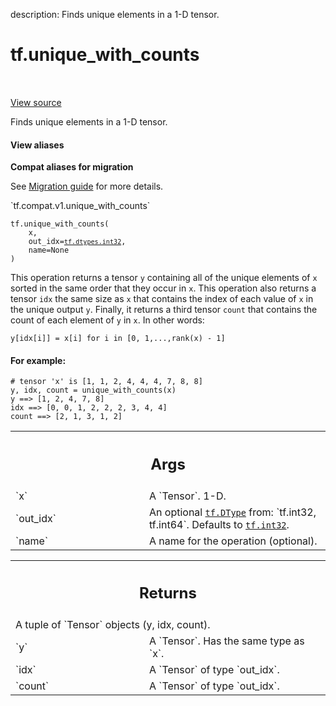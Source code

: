 description: Finds unique elements in a 1-D tensor.

<div itemscope itemtype="http://developers.google.com/ReferenceObject">
<meta itemprop="name" content="tf.unique_with_counts" />
<meta itemprop="path" content="Stable" />
</div>

# tf.unique_with_counts

<!-- Insert buttons and diff -->

<table class="tfo-notebook-buttons tfo-api nocontent" align="left">

</table>

<a target="_blank" class="external" href="/code/stable/tensorflow/python/ops/array_ops.py">View source</a>



Finds unique elements in a 1-D tensor.


<section class="expandable">
  <h4 class="showalways">View aliases</h4>
  <p>
<b>Compat aliases for migration</b>
<p>See
<a href="https://www.tensorflow.org/guide/migrate">Migration guide</a> for
more details.</p>
<p>`tf.compat.v1.unique_with_counts`</p>
</p>
</section>

<pre class="devsite-click-to-copy prettyprint lang-py tfo-signature-link">
<code>tf.unique_with_counts(
    x,
    out_idx=<a href="../tf/dtypes.md#int32"><code>tf.dtypes.int32</code></a>,
    name=None
)
</code></pre>



<!-- Placeholder for "Used in" -->

This operation returns a tensor `y` containing all of the unique elements of `x`
sorted in the same order that they occur in `x`. This operation also returns a
tensor `idx` the same size as `x` that contains the index of each value of `x`
in the unique output `y`. Finally, it returns a third tensor `count` that
contains the count of each element of `y` in `x`. In other words:

`y[idx[i]] = x[i] for i in [0, 1,...,rank(x) - 1]`

#### For example:



```
# tensor 'x' is [1, 1, 2, 4, 4, 4, 7, 8, 8]
y, idx, count = unique_with_counts(x)
y ==> [1, 2, 4, 7, 8]
idx ==> [0, 0, 1, 2, 2, 2, 3, 4, 4]
count ==> [2, 1, 3, 1, 2]
```

<!-- Tabular view -->
 <table class="responsive fixed orange">
<colgroup><col width="214px"><col></colgroup>
<tr><th colspan="2"><h2 class="add-link">Args</h2></th></tr>

<tr>
<td>
`x`<a id="x"></a>
</td>
<td>
A `Tensor`. 1-D.
</td>
</tr><tr>
<td>
`out_idx`<a id="out_idx"></a>
</td>
<td>
An optional <a href="../tf/dtypes/DType.md"><code>tf.DType</code></a> from: `tf.int32, tf.int64`. Defaults to <a href="../tf.md#int32"><code>tf.int32</code></a>.
</td>
</tr><tr>
<td>
`name`<a id="name"></a>
</td>
<td>
A name for the operation (optional).
</td>
</tr>
</table>



<!-- Tabular view -->
 <table class="responsive fixed orange">
<colgroup><col width="214px"><col></colgroup>
<tr><th colspan="2"><h2 class="add-link">Returns</h2></th></tr>
<tr class="alt">
<td colspan="2">
A tuple of `Tensor` objects (y, idx, count).
</td>
</tr>
<tr>
<td>
`y`<a id="y"></a>
</td>
<td>
A `Tensor`. Has the same type as `x`.
</td>
</tr><tr>
<td>
`idx`<a id="idx"></a>
</td>
<td>
A `Tensor` of type `out_idx`.
</td>
</tr><tr>
<td>
`count`<a id="count"></a>
</td>
<td>
A `Tensor` of type `out_idx`.
</td>
</tr>
</table>


